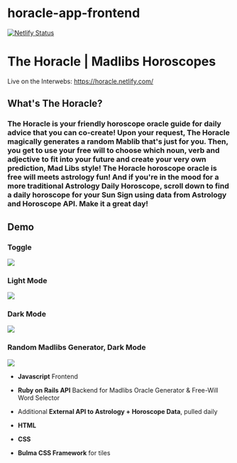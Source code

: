 # horacle-app-frontend

[![Netlify Status](https://api.netlify.com/api/v1/badges/580e6c9a-d61e-4038-89b3-097a51c23d34/deploy-status)](https://app.netlify.com/sites/horacle/deploys)

# **The Horacle** | Madlibs Horoscopes 
Live on the Interwebs:  https://horacle.netlify.com/ 

## What's The Horacle? 

### **The Horacle** is your friendly horoscope oracle guide for daily advice that you can co-create! Upon your request, The Horacle magically generates a random Mablib that's just for you.  Then, you get to use your free will to choose which noun, verb and adjective to fit into your future and create your very own prediction, Mad Libs style! The Horacle horoscope oracle is free will meets astrology fun! And if you're in the mood for a more traditional Astrology Daily Horoscope, scroll down to find a daily horoscope for your Sun Sign using data from Astrology and Horoscope API.  Make it a great day!

## Demo 

### Toggle 

![](horacle_toggle.gif)

### Light Mode 

![](horacle_lightmode.gif)

### Dark Mode 

![](horacle_darkmode.gif)

### Random Madlibs Generator, Dark Mode

![](horacle_madlibs_dark.gif)


* **Javascript** Frontend 

* **Ruby on Rails API** Backend for Madlibs Oracle Generator & Free-Will Word Selector

* Additional **External API to Astrology + Horoscope Data**, pulled daily 

* **HTML** 

* **CSS**

* **Bulma CSS Framework** for tiles 



